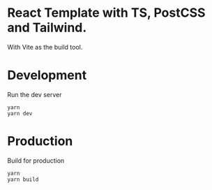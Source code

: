# React Template with TS, PostCSS and Tailwind.
With Vite as the build tool.

# Development
Run the dev server
```
yarn
yarn dev
```

# Production
Build for production
```
yarn
yarn build
```

